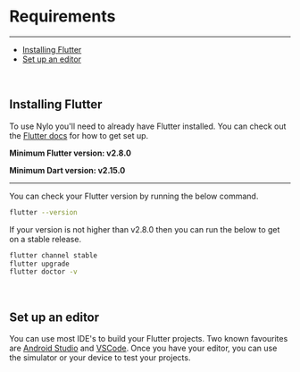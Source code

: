 # Requirements

---


<a name="section-1"></a>
- [Installing Flutter](#installing-flutter "Installing Flutter")
- [Set up an editor](#set-up-an-editor "Set up an editor")

<a name="introduction"></a>
<br>
## Installing Flutter

To use Nylo you'll need to already have Flutter installed. You can check out the [Flutter docs](https://flutter.dev/docs/get-started/install) for how to get set up.

**Minimum Flutter version: v2.8.0**

**Minimum Dart version: v2.15.0**

---

You can check your Flutter version by running the below command.

``` bash
flutter --version
```

If your version is not higher than v2.8.0 then you can run the below to get on a stable release.

``` bash
flutter channel stable
flutter upgrade
flutter doctor -v
```

<a name="set-up-an-editor"></a>
<br>

## Set up an editor

You can use most IDE's to build your Flutter projects. Two known favourites are [Android Studio](https://developer.android.com/studio) and [VSCode](https://code.visualstudio.com/).
Once you have your editor, you can use the simulator or your device to test your projects.